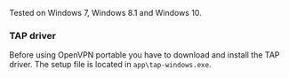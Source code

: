 Tested on Windows 7, Windows 8.1 and Windows 10.

### TAP driver

Before using OpenVPN portable you have to download and install the TAP driver. The setup file is located in `app\tap-windows.exe`.